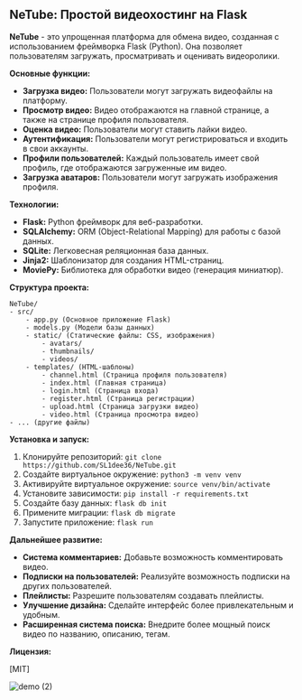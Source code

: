 ## NeTube: Простой видеохостинг на Flask

**NeTube** - это упрощенная платформа для обмена видео, созданная с использованием фреймворка Flask (Python). Она позволяет пользователям загружать, просматривать и оценивать видеоролики.

**Основные функции:**

- **Загрузка видео:** Пользователи могут загружать видеофайлы на платформу.
- **Просмотр видео:** Видео отображаются на главной странице, а также на странице профиля пользователя.
- **Оценка видео:** Пользователи могут ставить лайки видео.
- **Аутентификация:** Пользователи могут регистрироваться и входить в свои аккаунты.
- **Профили пользователей:** Каждый пользователь имеет свой профиль, где отображаются загруженные им видео.
- **Загрузка аватаров:** Пользователи могут загружать изображения профиля.

**Технологии:**

- **Flask:** Python фреймворк для веб-разработки.
- **SQLAlchemy:** ORM (Object-Relational Mapping) для работы с базой данных.
- **SQLite:** Легковесная реляционная база данных.
- **Jinja2:** Шаблонизатор для создания HTML-страниц.
- **MoviePy:** Библиотека для обработки видео (генерация миниатюр).

**Структура проекта:**

```
NeTube/
- src/
    - app.py (Основное приложение Flask)
    - models.py (Модели базы данных)
    - static/ (Статические файлы: CSS, изображения)
        - avatars/
        - thumbnails/
        - videos/
    - templates/ (HTML-шаблоны)
        - channel.html (Страница профиля пользователя)
        - index.html (Главная страница)
        - login.html (Страница входа)
        - register.html (Страница регистрации)
        - upload.html (Страница загрузки видео)
        - video.html (Страница просмотра видео)
- ... (другие файлы)
```

**Установка и запуск:**

1. Клонируйте репозиторий: `git clone https://github.com/SL1dee36/NeTube.git`
2. Создайте виртуальное окружение: `python3 -m venv venv`
3. Активируйте виртуальное окружение: `source venv/bin/activate`
4. Установите зависимости: `pip install -r requirements.txt`
5. Создайте базу данных: `flask db init`
6. Примените миграции: `flask db migrate`
7. Запустите приложение: `flask run`

**Дальнейшее развитие:**

- **Система комментариев:** Добавьте возможность комментировать видео.
- **Подписки на пользователей:** Реализуйте возможность подписки на других пользователей.
- **Плейлисты:** Разрешите пользователям создавать плейлисты.
- **Улучшение дизайна:** Сделайте интерфейс более привлекательным и удобным.
- **Расширенная система поиска:** Внедрите более мощный поиск видео по названию, описанию, тегам.

**Лицензия:**

[MIT]


![demo (2)](https://github.com/user-attachments/assets/89fe497a-345e-45de-97c8-5be67db82217)


